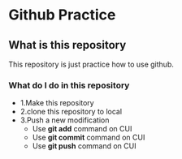 # Github Practice

## What is this repository
This repository is just practice how to use github.

### What do I do in this repository
- 1.Make this repository
- 2.clone this repository to local
- 3.Push a new modification
    - Use **git add** command on CUI
    - Use **git commit** command on CUI
    - Use **git push** command on CUI
